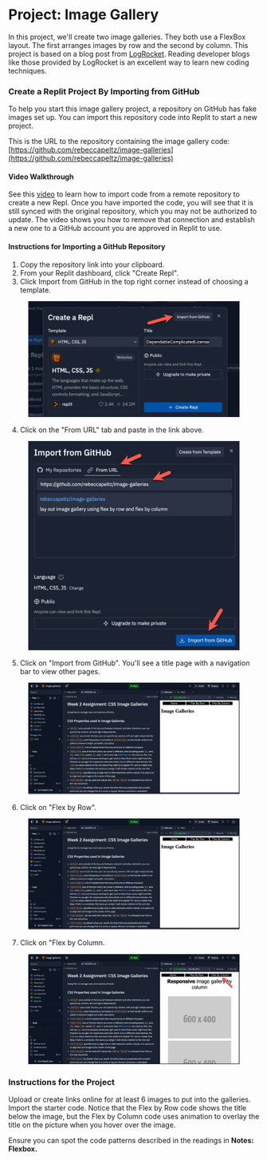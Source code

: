 # Project: Image Gallery

In this project, we'll create two image galleries. They both use a FlexBox layout. The first arranges images by row and the second by column. This project is based on a blog post from [LogRocket](https://logrocket.com/). Reading developer blogs like those provided by LogRocket is an excellent way to learn new coding techniques.

### Create a Replit Project By Importing from GitHub

To help you start this image gallery project, a repository on GitHub has fake images set up. You can import this repository code into Replit to start a new project.

This is the URL to the repository containing the image gallery code: [https://github.com/rebeccapeltz/image-galleries](https://github.com/rebeccapeltz/image-galleries)

#### Video Walkthrough

See this [video](https://youtu.be/N0EeKWYBx1c?si=g6kJNLve2wYwYJGH) to learn how to import code from a remote repository to create a new Repl. Once you have imported the code, you will see that it is still synced with the original repository, which you may not be authorized to update. The video shows you how to remove that connection and establish a new one to a GitHub account you are approved in Replit to use.

#### Instructions for Importing a GitHub Repository

1. Copy the repository link into your clipboard.
2. From your Replit dashboard, click "Create Repl".
3. Click Import from GitHub in the top right corner instead of choosing a template.

<figure><img src="../.gitbook/assets/image (42).png" alt=""><figcaption></figcaption></figure>

4. Click on the "From URL" tab and paste in the link above.

<figure><img src="../.gitbook/assets/image (43).png" alt=""><figcaption></figcaption></figure>



5. Click on "Import from GitHub".  You'll see a title page with a navigation bar to view other pages.

<figure><img src="../.gitbook/assets/image (44).png" alt=""><figcaption></figcaption></figure>

6. Click on "Flex by Row".

<figure><img src="../.gitbook/assets/image (45).png" alt=""><figcaption></figcaption></figure>

7. Click on "Flex by Column.

<figure><img src="../.gitbook/assets/image (41).png" alt=""><figcaption></figcaption></figure>

### Instructions for the Project

Upload or create links online for at least 6 images to put into the galleries. Import the starter code.  Notice that the Flex by Row code shows the title below the image, but the Flex by Column code uses animation to overlay the title on the picture when you hover over the image.

Ensure you can spot the code patterns described in the readings in **Notes: Flexbox.**
